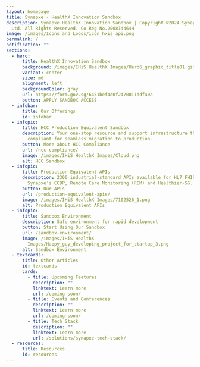 ```yaml
---
layout: homepage
title: Synapxe - HealthX Innovation Sandbox
description: Synapxe HealthX Innovation Sandbox | Copyright ©2024 Synapxe Pte
  Ltd. All Rights Reserved. Co Reg No.200814464H
image: /images/Icons and Logos/icon_hxis api.png
permalink: /
notification: ""
sections:
  - hero:
      title: HealthX Innovation Sandbox
      background: /images/IHiS HealthX Images/Hero6_graphic_title01.gif
      variant: center
      size: md
      alignment: left
      backgroundColor: gray
      url: https://form.gov.sg/6451bef4d0f2470011ddf40a
      button: APPLY SANDBOX ACCESS
  - infobar:
      title: Our Offerings
      id: infobar
  - infopic:
      title: HCC Production Equivalent Sandbox
      description: Your one-stop resource and support infrastructure that is HCC
        compliant for seamless migration to production.
      button: More about HCC Compliance
      url: /hcc-compliance/
      image: /images/IHiS HealthX Images/Cloud.png
      alt: HCC Sandbox
  - infopic:
      title: Production Equivalent APIs
      description: 2300 industrial-standard APIs available for HL7 FHIR releases and
        Synapxe's CCDP, Remote Care Monitoring (RCM) and Healthier-SG.
      button: Our APIs
      url: /production-equivalent-apis/
      image: /images/IHiS HealthX Images/7102526_1.png
      alt: Production Equivalent APIs
  - infopic:
      title: Sandbox Environment
      description: Safe environment for rapid development
      button: Start Using Our Sandbox
      url: /sandbox-environment/
      image: /images/IHiS HealthX
        Images/Happy_guy_developing_project_for_startup_3.png
      alt: Sandbox Environment
  - textcards:
      title: Other Articles
      id: textcards
      cards:
        - title: Upcoming Features
          description: ""
          linktext: Learn more
          url: /coming-soon/
        - title: Events and Conferences
          description: ""
          linktext: Learn more
          url: /coming-soon/
        - title: Tech Stack
          description: ""
          linktext: Learn more
          url: /solutions/synapxe-tech-stack/
  - resources:
      title: Resources
      id: resources
---
```

